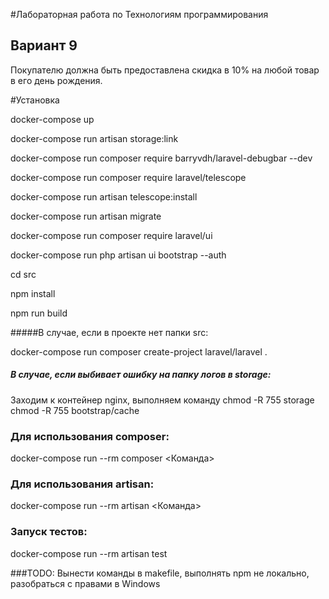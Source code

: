 #Лабораторная работа по Технологиям программирования
## Вариант 9
Покупателю должна быть предоставлена скидка в 10% на любой
товар в его день рождения.

#Установка

docker-compose up

docker-compose run artisan storage:link

docker-compose run composer require barryvdh/laravel-debugbar --dev

docker-compose run composer require laravel/telescope

docker-compose run artisan telescope:install

docker-compose run artisan migrate

docker-compose run composer require laravel/ui

docker-compose run php artisan ui bootstrap --auth

cd src

npm install

npm run build

#####В случае, если в проекте нет папки src:

docker-compose run composer create-project laravel/laravel .

##### В случае, если выбивает ошибку на папку логов в storage:
Заходим к контейнер nginx, выполняем команду
chmod -R 755 storage
chmod -R 755 bootstrap/cache

### Для использования composer:
docker-compose run --rm composer <Команда>
### Для использования artisan:
docker-compose run --rm artisan <Команда>
### Запуск тестов:
docker-compose run --rm artisan test

###TODO: Вынести команды в makefile, выполнять npm не локально, разобраться с правами в Windows